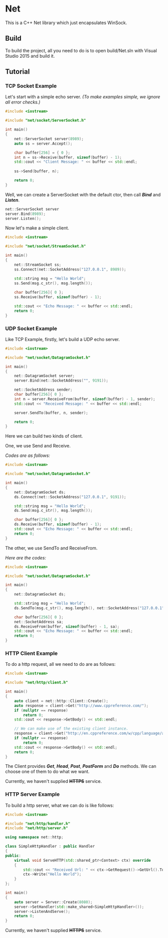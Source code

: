 # Net
This is a C++ Net library which just encapsulates WinSock.

## Build
To build the project, all you need to do is to open build/Net.sln with Visual Studio 2015 and build it.

## Tutorial
### TCP Socket Example
Let's start with a simple echo server. *(To make examples simple, we ignore all error checks.)*
```cpp
#include <iostream>

#include "net/socket/ServerSocket.h"

int main()
{
    net::ServerSocket server(8989);
    auto ss = server.Accept();

    char buffer[256] = { 0 };
    int n = ss->Receive(buffer, sizeof(buffer) - 1);
    std::cout << "Client Message: " << buffer << std::endl;
    
    ss->Send(buffer, n);

    return 0;
}
```
Well, we can create a ServerSocket with the default ctor, then call **_Bind_** and **_Listen_**.
```cpp
net::ServerSocket server
server.Bind(8989);
server.Listen();
```

Now let's make a simple client.
```cpp
#include <iostream>

#include "net/socket/StreamSocket.h"

int main()
{
    net::StreamSocket ss;
    ss.Connect(net::SocketAddress("127.0.0.1", 8989));

    std::string msg = "Hello World";
    ss.Send(msg.c_str(), msg.length());
 
    char buffer[256]{ 0 };
    ss.Receive(buffer, sizeof(buffer) - 1);

    std::cout << "Echo Message: " << buffer << std::endl;
    return 0;
}
```

### UDP Socket Example
Like TCP Example, firstly, let's build a UDP echo server.
```cpp
#include <iostream>

#include "net/socket/DatagramSocket.h"

int main()
{
    net::DatagramSocket server;
    server.Bind(net::SocketAddress("", 9191));

    net::SocketAddress sender;
    char buffer[256]{ 0 };
    int n = server.ReceiveFrom(buffer, sizeof(buffer) - 1, sender);
    std::cout << "Received Message: " << buffer << std::endl;

    server.SendTo(buffer, n, sender);

    return 0;
}
```
Here we can build two kinds of client.

One, we use Send and Receive.

*Codes are as follows:*
```cpp
#include <iostream>

#include "net/socket/DatagramSocket.h"

int main()
{
    net::DatagramSocket ds;
    ds.Connect(net::SocketAddress("127.0.0.1", 9191));

    std::string msg = "Hello World";
    ds.Send(msg.c_str(), msg.length());

    char buffer[256]{ 0 };
    ds.Receive(buffer, sizeof(buffer) - 1);
    std::cout << "Echo Message: " << buffer << std::endl;
    return 0;
}
```
The other, we use SendTo and ReceiveFrom.

*Here are the codes:*
```cpp
#include <iostream>

#include "net/socket/DatagramSocket.h"

int main()
{
    net::DatagramSocket ds;

    std::string msg = "Hello World";
    ds.SendTo(msg.c_str(), msg.length(), net::SocketAddress("127.0.0.1", 9191));

    char buffer[256]{ 0 };
    net::SocketAddress sa;
    ds.ReceiveFrom(buffer, sizeof(buffer) - 1, sa);
    std::cout << "Echo Message: " << buffer << std::endl;
    return 0;
}
```

### HTTP Client Example
To do a http request, all we need to do are as follows:
```cpp
#include <iostream>

#include "net/http/client.h"

int main()
{
    auto client = net::http::Client::Create();
    auto response = client->Get("http://www.cppreference.com/");
    if (nullptr == response)
        return 0;
    std::cout << response->GetBody() << std::endl;

    // We can make use of the existing client instance.
    response = client->Get("http://en.cppreference.com/w/cpp/language/ascii");
    if (nullptr == response)
        return 0;
    std::cout << response->GetBody() << std::endl;
    return 0;
}
``` 
The Client provides **_Get_**, **_Head_**, **_Post_**, **_PostForm_** and **_Do_** methods.
We can choose one of them to do what we want. 

Currently, we haven't supplied **~~HTTPS~~** service.

### HTTP Server Example
To build a http server, what we can do is like follows:
```cpp
#include <iostream>

#include "net/http/handler.h"
#include "net/http/server.h"

using namespace net::http;

class SimpleHttpHandler : public Handler
{
public:
    virtual void ServeHTTP(std::shared_ptr<Context> ctx) override
    {
        std::cout << "Received Url: " << ctx->GetRequest()->GetUrl().ToString() << std::endl;
        ctx->Write("Hello World");
    }
};

int main()
{
    auto server = Server::Create(8080);
    server->SetHandler(std::make_shared<SimpleHttpHandler>());
    server->ListenAndServe();
    return 0;
}
```

Currently, we haven't supplied **~~HTTPS~~** service.